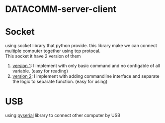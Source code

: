 # DATACOMM-server-client

# Socket
using socket library that python provide. this library make we can connect multiple computer together using tcp protocal.  
This socket it have 2 version of them
1. [version 1](https://github.com/kamontat/DATACOMM-server-client/tree/v1.0.0): I implement with only basic command and no configable of all variable. (easy for reading)
2. [version 2](https://github.com/kamontat/DATACOMM-server-client/tree/v2.0.0): I implement with adding commandline interface and separate the logic to separate function. (easy for using)

# USB
using [pyserial](https://pythonhosted.org/pyserial/) library to connect other computer by USB
